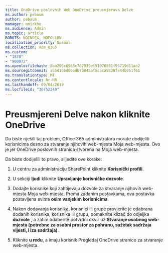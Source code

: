 ```yaml
---
title: OneDrive poslovnih Web OneDrive preusmjerava Delve
ms.author: pebaum
author: pebaum
manager: mnirkhe
ms.audience: Admin
ms.topic: article
ROBOTS: NOINDEX, NOFOLLOW
localization_priority: Normal
ms.collection: Adm_O365
ms.custom:
- "1870"
- "900072"
ms.openlocfilehash: 8ba296c6986c767939ef51076551f95719d11aa2
ms.sourcegitcommit: a65d196d00adb70045af5caca9828fe44b951f61
ms.translationtype: MT
ms.contentlocale: hr-HR
ms.lasthandoff: 09/04/2019
ms.locfileid: "36752240"
---
```

# <a name="redirected-to-delve-after-you-click-onedrive"></a>Preusmjereni Delve nakon kliknite OneDrive

Da biste riješili taj problem, Office 365 administratora morate dodijeliti korisnicima desno za stvaranje njihovih web-mjesta Moja web-mjesta. Ovo je jer OneDrive poslovnih stranica stvorena na Moja web-mjesta.

Da biste dodijelili to pravo, slijedite ove korake:

1. U centru za administraciju SharePoint kliknite **Korisnički profili**.

2. U sekciji **ljudi** kliknite **Upravljanje korisničke dozvole**.

3. Dodajte korisnike koji zahtijevaju dozvole za stvaranje njihovih web-mjesta Moja web-mjesta. Prema zadanim postavkama, ova postavka postavljena svima **osim vanjskim korisnicima**.

4. Nakon dodavanja korisnika, korisnici ili grupe provjerite je odabrana dodanih korisnika, korisnika ili grupu, pomaknite klizač do odjeljka **dozvole** , a zatim odaberite potvrdni okvir uz **Stvaranje osobnog web-mjesta (potrebne za osobni prostor za pohranu, sažetak sadržaja vijesti, i iza sadržaja)**.

5. Kliknite **u redu**, a imaju korisnik Pregledaj OneDrive stranice za stvaranje web-mjesta.
